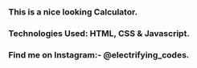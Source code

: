 ### This is a nice looking Calculator.

### Technologies Used: HTML, CSS & Javascript.

### Find me on Instagram:- @electrifying_codes.

[Instagram]: https://www.instagram.com/electrifying_codes